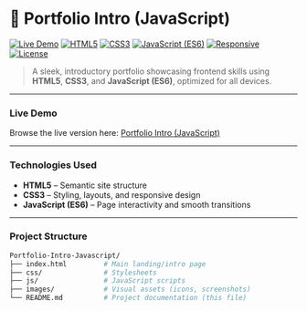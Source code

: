 # 🌟 Portfolio Intro (JavaScript)

[![Live Demo](https://img.shields.io/badge/View–Live%20Demo-brightgreen)](https://amiteshvsth.github.io/Portfolio-Intro-Javascript/)
[![HTML5](https://img.shields.io/badge/HTML-5-e34f26?logo=html5)](https://developer.mozilla.org/en-US/docs/Web/HTML)
[![CSS3](https://img.shields.io/badge/CSS-3-1572B6?logo=css3)](https://developer.mozilla.org/en-US/docs/Web/CSS)
[![JavaScript (ES6)](https://img.shields.io/badge/JavaScript-ES6-f7df1e?logo=javascript)](https://developer.mozilla.org/en-US/docs/Web/JavaScript)
[![Responsive](https://img.shields.io/badge/Responsive-Design-4CAF50?logo=responsive)](#)
[![License](https://img.shields.io/badge/License-MIT-blue)](#license)

> A sleek, introductory portfolio showcasing frontend skills using **HTML5**, **CSS3**, and **JavaScript (ES6)**, optimized for all devices.

---

###  Live Demo  
Browse the live version here: [Portfolio Intro (JavaScript)](https://amiteshvsth.github.io/Portfolio-Intro-Javascript/)

---

###  Technologies Used  
- **HTML5** – Semantic site structure  
- **CSS3** – Styling, layouts, and responsive design  
- **JavaScript (ES6)** – Page interactivity and smooth transitions  

---

###  Project Structure
```bash
Portfolio-Intro-Javascript/
├── index.html         # Main landing/intro page
├── css/               # Stylesheets
├── js/                # JavaScript scripts
├── images/            # Visual assets (icons, screenshots)
└── README.md          # Project documentation (this file)
